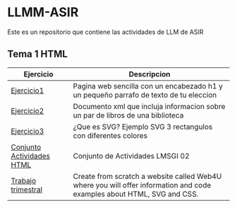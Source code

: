 # LLMM-ASIR
Este es un repositorio que contiene las actividades de LLM de ASIR

## Tema 1 HTML

Ejercicio | Descripcion
----------|------------
[Ejercicio1](/Tema1/pagina.html) |Pagina web sencilla con un encabezado h1 y un pequeño parrafo de texto de tu eleccion 
[Ejercicio2](/Tema1/biblioteca.xml) |Documento xml que incluja informacion sobre un par de libros de una biblioteca
[Ejercicio3](/Tema1/rectangulos.svg) |¿Que es SVG? Ejemplo SVG 3 rectangulos con diferentes colores
[Conjunto Actividades HTML](/Tema1/LMSGI_02_Actividades/README.md) | Conjunto de Actividades LMSGI 02
[Trabajo trimestral](/Tema1/PaginaHTML-CSS-XML) |Create from scratch a website called Web4U where you will offer information and code examples about HTML, SVG and CSS.
